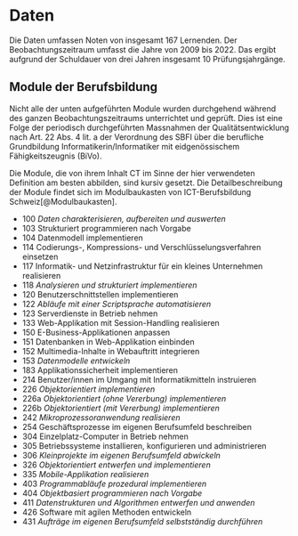# Daten

Die Daten umfassen Noten von insgesamt 167 Lernenden. Der
Beobachtungszeitraum umfasst die Jahre von 2009 bis 2022. Das ergibt
aufgrund der Schuldauer von drei Jahren insgesamt 10 Prüfungsjahrgänge.

## Module der Berufsbildung

Nicht alle der unten aufgeführten Module wurden durchgehend während des
ganzen Beobachtungszeitraums unterrichtet und geprüft. Dies ist eine
Folge der periodisch durchgeführten Massnahmen der Qualitätsentwicklung
nach Art. 22 Abs. 4 lit. a der Verordnung des SBFI über die berufliche
Grundbildung Informatikerin/Informatiker mit eidgenössischem
Fähigkeitszeugnis (BiVo).

Die Module, die von ihrem Inhalt CT im Sinne der hier verwendeten
Definition am besten abbilden, sind kursiv gesetzt. Die
Detailbeschreibung der Module findet sich im Modulbaukasten von
ICT-Berufsbildung Schweiz[@Modulbaukasten].

* 100 *Daten charakterisieren, aufbereiten und auswerten*
* 103 Strukturiert programmieren nach Vorgabe
* 104 Datenmodell implementieren
* 114 Codierungs-, Kompressions- und Verschlüsselungsverfahren einsetzen
* 117 Informatik- und Netzinfrastruktur für ein kleines Unternehmen realisieren
* 118 *Analysieren und strukturiert implementieren*
* 120 Benutzerschnittstellen implementieren
* 122 *Abläufe mit einer Scriptsprache automatisieren*
* 123 Serverdienste in Betrieb nehmen
* 133 Web-Applikation mit Session-Handling realisieren
* 150 E-Business-Applikationen anpassen
* 151 Datenbanken in Web-Applikation einbinden
* 152 Multimedia-Inhalte in Webauftritt integrieren
* 153 *Datenmodelle entwickeln*
* 183 Applikationssicherheit implementieren
* 214 Benutzer/innen im Umgang mit Informatikmitteln instruieren
* 226 *Objektorientiert implementieren*
* 226a *Objektorientiert (ohne Vererbung) implementieren*
* 226b *Objektorientiert (mit Vererbung) implementieren*
* 242 *Mikroprozessoranwendung realisieren*
* 254 Geschäftsprozesse im eigenen Berufsumfeld beschreiben
* 304 Einzelplatz-Computer in Betrieb nehmen
* 305 Betriebssysteme installieren, konfigurieren und administrieren
* 306 *Kleinprojekte im eigenen Berufsumfeld abwickeln*
* 326 *Objektorientiert entwerfen und implementieren*
* 335 *Mobile-Applikation realisieren*
* 403 *Programmabläufe prozedural implementieren*
* 404 *Objektbasiert programmieren nach Vorgabe*
* 411 *Datenstrukturen und Algorithmen entwerfen und anwenden*
* 426 Software mit agilen Methoden entwickeln
* 431 *Aufträge im eigenen Berufsumfeld selbstständig durchführen*

